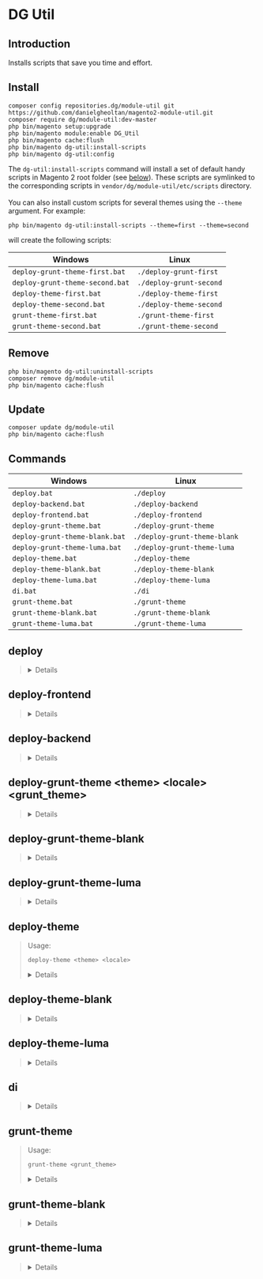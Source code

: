 # DG Util

## Introduction

Installs scripts that save you time and effort.

## Install

```
composer config repositories.dg/module-util git https://github.com/danielgheoltan/magento2-module-util.git
composer require dg/module-util:dev-master
php bin/magento setup:upgrade
php bin/magento module:enable DG_Util
php bin/magento cache:flush
php bin/magento dg-util:install-scripts
php bin/magento dg-util:config
```

The ```dg-util:install-scripts``` command will install a set of default handy scripts in Magento 2 root folder (see [below](#commands)).
These scripts are symlinked to the corresponding scripts in ```vendor/dg/module-util/etc/scripts``` directory.
\
\
You can also install custom scripts for several themes using the ```--theme``` argument.
For example:

```
php bin/magento dg-util:install-scripts --theme=first --theme=second  
```

will create the following scripts:

| Windows                         | Linux                   |
| ------------------------------- | ----------------------- |
| `deploy-grunt-theme-first.bat`  | `./deploy-grunt-first`  |
| `deploy-grunt-theme-second.bat` | `./deploy-grunt-second` |
| `deploy-theme-first.bat`        | `./deploy-theme-first`  |
| `deploy-theme-second.bat`       | `./deploy-theme-second` |
| `grunt-theme-first.bat`         | `./grunt-theme-first`   |
| `grunt-theme-second.bat`        | `./grunt-theme-second`  |

## Remove

```
php bin/magento dg-util:uninstall-scripts
composer remove dg/module-util
php bin/magento cache:flush
```

## Update

```
composer update dg/module-util
php bin/magento cache:flush
```

## Commands

| Windows                        | Linux                        |
| ------------------------------ | ---------------------------- |
| `deploy.bat`                   | `./deploy`                   | 
| `deploy-backend.bat`           | `./deploy-backend`           |
| `deploy-frontend.bat`          | `./deploy-frontend`          |
| `deploy-grunt-theme.bat`       | `./deploy-grunt-theme`       |
| `deploy-grunt-theme-blank.bat` | `./deploy-grunt-theme-blank` |
| `deploy-grunt-theme-luma.bat`  | `./deploy-grunt-theme-luma`  |
| `deploy-theme.bat`             | `./deploy-theme`             |
| `deploy-theme-blank.bat`       | `./deploy-theme-blank`       |
| `deploy-theme-luma.bat`        | `./deploy-theme-luma`        |
| `di.bat`                       | `./di`                       |
| `grunt-theme.bat`              | `./grunt-theme`              |
| `grunt-theme-blank.bat`        | `./grunt-theme-blank`        |
| `grunt-theme-luma.bat`         | `./grunt-theme-luma`         |

## deploy

> <details>
>     <summary>Details</summary>
>
> 1. **Enables maintenance mode**
> 
>    `php bin/magento maintenance:enable`
>
> 2. **Deletes the contents of the following directories:**
>
>    * `generated`
>    * `pub/static/adminhtml`
>    * `pub/static/frontend`
>    * `var/cache`
>    * `var/page_cache`
>    * `var/view_preprocessed`
>
> 3. **Flushes cache storage**
>
>    `php bin/magento cache:flush`
>
> 4. **Updates required components**
>
>    `composer update`
>
> 5. **Upgrades the Magento application, DB data, and schema**
>
>    `php bin/magento setup:upgrade`
>
> 6. **Reindexes Data**
>
>    `php bin/magento indexer:reindex`
>
> 7. **Deploys static view files**
>
>    `php bin/magento setup:static-content:deploy en_US --no-html-minify -f`
>
> 8. **Disables maintenance mode**
>
>    `php bin/magento maintenance:disable`
> </details>

## deploy-frontend

> <details>
>     <summary>Details</summary>
>
> 1. **Enables maintenance mode**
>
>    `php bin/magento maintenance:enable`
>   
> 2. **Deletes the contents of the following directories:**
>
>    * `generated`
>    * `pub/static/frontend`
>    * `var/cache`
>    * `var/page_cache`
>    * `var/view_preprocessed`
>
> 3. **Flushes cache storage**
>
>    `php bin/magento cache:flush`
>
> 4. **Upgrades the Magento application, DB data, and schema**
>
>    `php bin/magento setup:upgrade`
>  
> 5. **Deploys static view files for frontend area**
>
>    `php bin/magento setup:static-content:deploy en_US --area="frontend" --no-html-minify -f`
>
> 6. **Disables maintenance mode**
>
>    `php bin/magento maintenance:disable`
> </details>

## deploy-backend

> <details>
>     <summary>Details</summary>
>
> 1. **Enables maintenance mode**
>
>    `php bin/magento maintenance:enable`
>
> 2. **Deletes the contents of the following directories:**
>
>    * `generated`
>    * `pub/static/adminhtml`
>    * `var/cache`
>    * `var/page_cache`
>    * `var/view_preprocessed`
>
> 3. **Flushes cache storage**
>
>    `php bin/magento cache:flush`
>
> 4. **Upgrades the Magento application, DB data, and schema**
>
>    `php bin/magento setup:upgrade`
>
> 5. **Deploys static view files for adminhtml area**
>
>    `php bin/magento setup:static-content:deploy en_US --area="adminhtml" --no-html-minify -f`
>
> 6. **Disables maintenance mode**
>
>    `php bin/magento maintenance:disable`
> </details>

## deploy-grunt-theme \<theme\> \<locale\> \<grunt_theme\>

> <details>
>     <summary>Details</summary>
>
> 1. **Deletes the contents of the following directories:**
>
>    * `pub/static/frontend/<theme>/<locale>`
>    * `var/cache`
>    * `var/page_cache`
>    * `var/view_preprocessed/less/frontend/<theme>/<locale>`
>    * `var/view_preprocessed/pub/static/frontend/<theme>/<locale>`
>    * `var/view_preprocessed/source/frontend/<theme>/<locale>`
>
> 3. **Republishes symlinks to the source files to the `pub/static/frontend/` directory**
>
>    `grunt exec:<theme>`
>
> 4. **Deploys static view files**
>
>    `php bin/magento setup:static-content:deploy <locale> --theme="<theme>" --no-html-minify -f` 
>
> 5. **Tracks the changes in the source files and recompiles CSS files**
>
>    `grunt watch less:<grunt_theme>`
> </details>

## deploy-grunt-theme-blank

> <details>
>     <summary>Details</summary>
>
> \
> Executes `deploy-grunt-theme Magento/blank en_US blank`.
> </details>

## deploy-grunt-theme-luma

> <details>
>     <summary>Details</summary>
>
> \
> Executes `deploy-grunt-theme Magento/luma en_US luma`.
> </details>

## deploy-theme

> Usage:
>
> ```deploy-theme <theme> <locale>```
>
> <details>
>     <summary>Details</summary>
>
> 1. **Deletes the contents of the following directories:**
>
>     * `pub/static/frontend/<theme>/<locale>`
>     * `var/cache`
>     * `var/page_cache`
>     * `var/view_preprocessed/less/frontend/<theme>/<locale>`
>     * `var/view_preprocessed/pub/static/frontend/<theme>/<locale>`
>     * `var/view_preprocessed/source/frontend/<theme>/<locale>`
> 
> 2. **Deploys static view files**
>
>    `php bin/magento setup:static-content:deploy <locale> --theme="<theme>" --no-html-minify -f` 
> </details>

## deploy-theme-blank

> <details>
>     <summary>Details</summary>
>
> \
> Executes `deploy-theme Magento/blank en_US`.
> </details>
    
## deploy-theme-luma

> <details>
>     <summary>Details</summary>
>
> \
> Executes `deploy-theme Magento/luma en_US`.
> </details>

## di

> <details>
>     <summary>Details</summary>
>
> 1. **Enables maintenance mode**
>
>    `php bin/magento maintenance:enable`
>   
> 2. **Deletes the contents of the following directories:**
>
>    * `generated`
>    * `var/di`
>
> 3. **Flushes cache storage**
>
>    `php bin/magento cache:flush`
>
> 4. **Generates DI configuration and all missing classes that can be auto-generated**
>
>    `php bin/magento setup:di:compile`
>  
> 5. **Disables maintenance mode**
>
>    `php bin/magento maintenance:disable`
> </details>

## grunt-theme

> Usage:
>
> ```grunt-theme <grunt_theme>```
>
> <details>
>     <summary>Details</summary>
>
> \
> **Compiles CSS files** using the symlinks published in the `pub/static/frontend/` directory, **tracks the changes** in the source files and **recompiles CSS files**.
>
> `grunt less:<grunt_theme> && grunt watch less:<grunt_theme>`
> </details>

## grunt-theme-blank

> <details>
>     <summary>Details</summary>
>
> \
> Executes `grunt-theme blank`.
> </details>

## grunt-theme-luma

> <details>
>     <summary>Details</summary>
>
> \
> Executes `grunt-theme luma`.
> </details>
